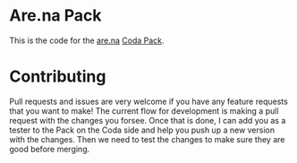 # Are.na Pack

This is the code for the [are.na](https://are.na) [Coda Pack](https://coda.io/packs/twitter-10029).

# Contributing

Pull requests and issues are very welcome if you have any feature requests that you want to make! The current flow for development is making a pull request with the changes you forsee. Once that is done, I can add you as a tester to the Pack on the Coda side and help you push up a new version with the changes. Then we need to test the changes to make sure they are good before merging.
